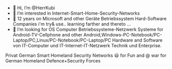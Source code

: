 - 👋 Hi, I’m @HerrKubi
- 👀 I’m interested in Internet-Smart-Home-Security-Networks
- 🌱 12 years on Microsoft and other Geräte Betriebssystem Hard-Software Companies i'm try& use..  learning farther and thereto ...
- 💞️ I’m looking for OS Computer Betriebssysteme-Netzwerk Systeme  for Android-TV-Cellphone and other Android,Windows-PC-Notebook/PC-Laptop/PC,Linux/PC-Notebook/PC-Laptop/PC Hardware and Software
von IT-Computer und IT-Internet-IT-Netzwerk Technik und Enterprise.  

Privat German Smart Homeland Security Networks 😃 for Fun 
and 
@ war for German Homeland Defence+Security Forces  
<!---
MarcoKubi/MarcoKubi is a ✨ special ✨ repository because its `README.md` (this file) appears on your GitHub profile.
You can click the Preview link to take a look at your changes.
--->
